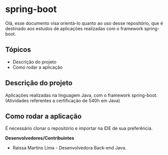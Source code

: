 # spring-boot

Olá, esse documento visa orientá-lo quanto ao uso desse repositório, que é destinado aos estudos de aplicações realizadas com o framework spring-boot. 

## Tópicos

- Descrição do projeto
- Como rodar a aplicação

## Descrição do projeto

Aplicações realizadas na linguagem Java, com o framework spring-boot. (Atividades referentes a certificação de 540h em Java)

## Como rodar a aplicação

É necessário clonar o repositório e importar na IDE de sua preferência.

**Desenvolvedores/Contribuintes**

- Raissa Martins Lima - Desenvolvedora Back-end Java.
